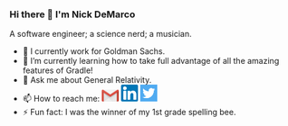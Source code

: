 ### Hi there 👋 I'm Nick DeMarco

A software engineer; a science nerd; a musician. 

- 🔭 I currently work for Goldman Sachs.
- 🌱 I’m currently learning how to take full advantage of all the amazing features of Gradle!
- 💬 Ask me about General Relativity.
- 📫 How to reach me: <a href="ndemco@gmail.com"><img src="gmail.png" width="30" heigh="30"></a> <a href="https://www.linkedin.com/in/ndemco/"><img src="linkedin.png" width="30" heigh="30"></a> <a href="https://twitter.com/nick_of_marco"><img src="twitter.png" width="30" heigh="30"></a> 
- ⚡ Fun fact: I was the winner of my 1st grade spelling bee.
